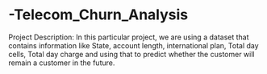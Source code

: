 # -Telecom_Churn_Analysis

Project Description:
In this particular project, we are using a dataset that contains information like
State, account length, international plan, Total day cells, Total day charge and using that to predict whether the customer will remain a customer in the future.
